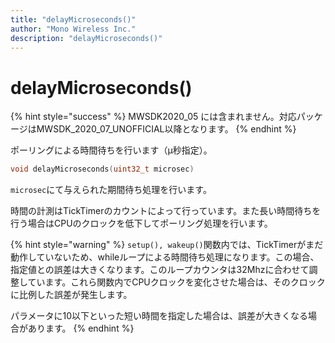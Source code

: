 ```yaml
---
title: "delayMicroseconds()"
author: "Mono Wireless Inc."
description: "delayMicroseconds()"
---
```


# delayMicroseconds()

{% hint style="success" %}
MWSDK2020\_05 には含まれません。対応パッケージはMWSDK\_2020\_07\_UNOFFICIAL以降となります。
{% endhint %}

ポーリングによる時間待ちを行います（μ秒指定）。

```cpp
void delayMicroseconds(uint32_t microsec)
```

`microsec`にて与えられた期間待ち処理を行います。

時間の計測はTickTimerのカウントによって行っています。また長い時間待ちを行う場合はCPUのクロックを低下してポーリング処理を行います。

{% hint style="warning" %}
`setup(), wakeup()`関数内では、TickTimerがまだ動作していないため、whileループによる時間待ち処理になります。この場合、指定値との誤差は大きくなります。このループカウンタは32Mhzに合わせて調整しています。これら関数内でCPUクロックを変化させた場合は、そのクロックに比例した誤差が発生します。

パラメータに10以下といった短い時間を指定した場合は、誤差が大きくなる場合があります。
{% endhint %}
